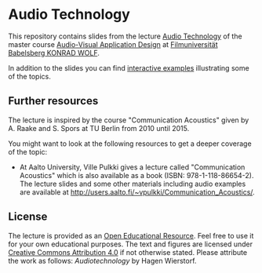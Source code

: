 Audio Technology
================

This repository contains slides from the lecture
[Audio Technology](https://github.com/Filmuni-AVAD/audiotechnology)
of the master course [Audio-Visual Application
Design](http://www.filmuniversitaet.de/en/study-application/ma-courses/av-application-design.html)
at [Filmuniversität Babelsberg KONRAD WOLF](http://www.filmuniversitaet.de).

In addition to the slides you can find [interactive
examples](https://github.com/Filmuni-AVAD/audiotechnology-examples) illustrating
some of the topics.

## Further resources

The lecture is inspired by the course "Communication Acoustics" given
by A. Raake and S. Spors at TU Berlin from 2010 until 2015.

You might want to look at the following resources to get a deeper coverage of
the topic:

* At Aalto University, Ville Pulkki gives a lecture called "Communication
  Acoustics" which is also available as a book (ISBN: 978-1-118-86654-2). The
  lecture slides and some other materials including audio examples are available
  at http://users.aalto.fi/~vpulkki/Communication_Acoustics/.

## License

The lecture is provided as an [Open Educational
Resource](https://en.wikipedia.org/wiki/Open_educational_resources).  Feel free
to use it for your own educational purposes.  The text and figures are licensed
under [Creative Commons Attribution
4.0](https://creativecommons.org/licenses/by/4.0/) if not otherwise stated.
Please attribute the work as follows: *Audiotechnology* by Hagen Wierstorf.
